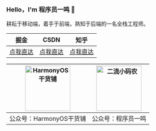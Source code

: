 ### Hello，I'm 程序员一鸣 👋

耕耘于移动端，着手于前端，熟知于后端的一名全栈工程师。


|  掘金  |  CSDN  |  知乎   |
|  ----  | ----  | --- |
| [点我直达](https://juejin.cn/user/1398234520239095) | [点我直达](https://blog.csdn.net/ming_147)|[点我直达](https://www.zhihu.com/people/abnerming/posts)|


|  <img src="https://abnerming888.github.io/vip/image/harmony.jpg" width="120" height="120" alt="HarmonyOS干货铺"/>  |  <img src="https://abnerming888.github.io/vip/image/code_er.jpg" width="120" height="120" alt="二流小码农"/>  |
|  ----  |  ----  |
|   公众号：HarmonyOS干货铺  |   公众号：程序员一鸣  |



